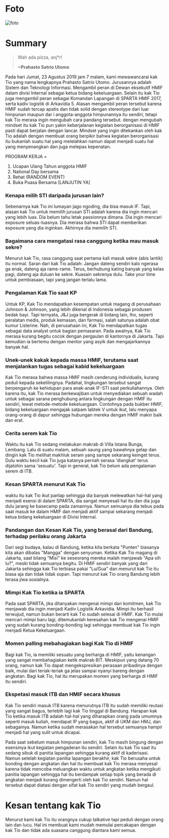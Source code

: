 # Foto
![foto](./16518240-16518327-16518380-16518400-16518404.jpg)
# Summary

>Wah ada pizza, anj*r!
>
>**~Prahasto Satrio Utomo**

Pada hari Jumat, 23 Agustus 2019 jam 7 malam, kami mewawancarai kak Tio yang nama lengkapnya Prahasto Satrio Utomo. Jurusannya adalah Sistem dan Teknologi Informasi. Mengambil peran di Dewan eksekutif HMIF dalam divisi Internal sebagai ketua bidang kekeluargaan. Selain itu kak Tio juga mengambil peran sebagai Komandan Lapangan di SPARTA HMIF 2017, serta kadiv logistik di Arkavidia 5.
Alasan mengambil peran tersebut karena HMIF sudah tercap apatis dan tidak solid dengan stereotype dari luar himpunan maupun dar i anggota-anggota himpunannya itu sendiri, tetapi kak Tio merasa ingin mengubah cara pandang tersebut. dengan mengubah mindset itu kak Tio pun yakin keberjalanan kegiatan berorganisasi di HMIF pasti dapat berjalan dengan lancar. Mindset yang ingin ditekankan oleh kak Tio adalah dengan membuat orang berpikir bahwa kegiatan berorganisasi itu bukanlah suatu hal yang melelahkan namun dapat menjadi suatu hal yang menyenangkan dan juga melepas kepenatan.

PROGRAM KERJA =
1. Ucapan Ulang Tahun anggota HMIF
2. National Day bersama
3. Rehat (RANDOM EVENT)
4. Buka Puasa Bersama
[LANJUTIN YA]

### Kenapa milih STI daripada jurusan lain?
Sebenarnya kak Tio ini lumayan jago ngoding, dia bisa masuk IF. Tapi, alasan kak Tio untuk memilih jurusan STI adalah karena dia ingin mencari yang lebih luas. Dia belum tahu letak passionnya dimana. Dia ingin mencari exposure seluas-luasnya. Dia merasa bahwa STI dapat memberikan exposure yang dia inginkan. Akhirnya dia memilih STI.

### Bagaimana cara mengatasi rasa canggung ketika mau masuk sekre?
Menurut kak Tio, rasa canggung saat pertama kali masuk sekre (abis lantik) itu normal. Saran dari kak Tio adalah: Jangan dateng sendiri kalo ngerasa ga enak, dateng aja rame-rame. Terus, berhubung kating banyak yang kelas pagi, dateng aja duluan ke sekre. Kuasain sekrenya dulu. Take your time untuk pembiasaan, tapi yang jangan terlalu lama.

### Pengalaman Kak Tio saat KP
Untuk KP, Kak Tio mendapatkan kesempatan untuk magang di perusahaan Johnson & Johnson, yang lebih dikenal di Indonesia sebagai produsen bedak bayi. Tapi ternyata, J&J juga bergerak di bidang lain, lho, seperti peralatan medis, produk kemasan, dan farmasi, salah satunya adalah obat kumur Listerine. Nah, di perusahaan ini, Kak Tio mendapatkan tugas sebagai data analyst untuk bagian pemasaran. Pada awalnya, Kak Tio merasa kurang begitu cocok dengan pergaulan di kantornya di Jakarta. Tapi kemudian ia bertemu dengan mentor yang asyik dan mengajarkannya banyak hal.

### Unek-unek kakak kepada massa HMIF, terutama saat menjalankan tugas sebagai kabid kekeluargaan
Kak Tio merasa bahwa massa HMIF masih cenderung individualis, kurang peduli kepada sekelilingnya. Padahal, lingkungan tersebut sangat berpengaruh ke kehidupan para anak-anak IF-STI saat perkuliahannya. Oleh karena itu, kak Tio merasa berkewajiban untuk menyediakan sebuah wadah untuk sebagai sarana penghubung antara lingkungan dengan HMIF itu sendiri, lewat metode-metode kekeluargaan. Contohnya pada bukber HMIF, bidang kekeluargaan mengajak satpam labtek V untuk ikut, lalu menyapa orang-orang di dapur sehingga hubungan mereka dengan HMIF makin baik dan erat.

### Cerita serem kak Tio
Waktu itu kak Tio sedang melakukan makrab di Villa Istana Bunga, Lembang. Lalu di suatu malam, sebuah saung yang bawahnya gelap dan dingin kak Tio melihat makhluk seram yang sampe sekarang keinget terus. Dulu waktu kecil kak Tio juga katanya pernah serasa 'diangkat' terus dijatohin sama 'sesuatu'. Tapi in general, kak Tio belum ada pengalaman serem di ITB. 

### Kesan SPARTA menurut Kak Tio
waktu itu kak Tio ikut panlap sehingga dia banyak melewatkan hal-hal yang menjadi esensi di dalam SPARTA, dia sangat menyesali hal itu dan dia juga dulu jarang ke basecamp pada zamannya. Namun semuanya dia tebus pada saat masuk ke dalam HMIF dan menjadi aktif sampai sekarang menjadi ketua bidang kekeluargaan di Divisi Internal.

### Pandangan dan Kesan Kak Tio, yang berasal dari Bandung, terhadap perilaku orang Jakarta
Dari segi budaya, kalau di Bandung, ketika kita berkata "Punten" biasanya kita akan dibalas "Mangga" dengan senyuman. Ketika Kak Tio magang di Jakarta, saat bilang "Misi" ke seseorang mereka malah menjawab "Apa sih lu?", meski tidak semuanya begitu. Di HMIF sendiri banyak yang dari Jakarta sehingga kak Tio terbiasa pakai "Lu/Gua" dan menurut kak Tio itu biasa aja dan tidak tidak sopan. Tapi menurut kak Tio orang Bandung lebih terasa jiwa sosialnya.

### Mimpi Kak Tio ketika ia SPARTA
Pada saat SPARTA, jika ditanyakan mengenai mimpi dan komitmen, kak Tio menjawab dia ingin menjadi Kadiv Logistik Arkavidia. Mimpi itu berhasil terwujud, namun bukan berarti kak Tio sudah selesai di HMIF. Kak Tio mulai mencari mimpi baru lagi, ditemukanlah keresahan kak Tio mengenai HMIF yang sudah kurang bonding-bonding lagi sehingga membuat kak Tio ingin menjadi Ketua Kekeluargaan. 

### Momen palling mebahagiakan bagi Kak Tio di HMIF
Bagi kak Tio, ia memiliki sesuatu yang berharga di HMIF, yaitu kenangan yang sangat membahagiakan ketik makrab BIT. Meskipun yang datang 70 orang, namun kak Tio dapat mengekspresikan perasaan pribadinya dengan baik, mulai dari teriak-teriak ga jelas sampai nyanyi bareng dengan angkatan. Bagi kak Tio, hal itu merupakan momen yang berharga di HMIF itu sendiri.

### Ekspetasi masuk ITB dan HMIF secara khusus
Kak Tio sendiri masuk ITB karena menurutnya ITB itu sudah memiliki reutasi yang sangat bagus, terlebih lagi kak Tio tinggal di Bandung. Harapan kak Tio ketika masuk ITB adalah hal-hal yang diharapkan orang pada umumnya seperti masuk kuliah, mendapat IP yang bagus, aktif di UKM dan HMJ, dan sebagainya. Namun ketika sudah merasakan hal tersebut semuanya hampir menjadi hal yang sulit untuk dicapai.

Pada saat sebelum masuk himpunan sendiri, kak Tio masih bingung dengan esensinya ikut kegiatan pengaderan itu sendiri. Selain itu kak Tio saat itu sedang sibuk di panitia lapangan sehingga kurang aktif di kaderisasi. Namun setelah kegiatan panitia lapangan berakhir, kak Tio berusaha untuk bonding dengan angkatan dan hal itu membuat kak Tio merasa menyesal karena tidak mencoba meluangkan waktu untuk angkatan ketika mengikuti panitia lapangan sehingga hal itu berdampak setiap topik yang berada di angkatan menjadi kurang dimengerti oleh kak Tio sendiri. Namun hal tersebut dapat diatasi dengan sifat kak Tio sendiri yang mudah bergaul.

# Kesan tentang kak Tio
Menurut kami kak Tio itu orangnya cukup talkative tapi peduli dengan orang lain dan lucu. Hal ini membuat kami mudah memulai percakapan dengan kak Tio dan tidak ada suasana canggung diantara kami semua.
